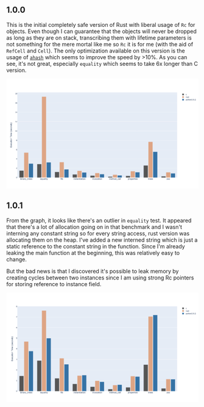 ## 1.0.0

This is the initial completely safe version of Rust with liberal usage of `Rc` for objects. Even though I can guarantee
that the objects will never be dropped as long as they are on stack, transcribing them with lifetime parameters is not
something for the mere mortal like me so `Rc` it is for me (with the aid of `RefCell` and `Cell`). The only optimization
available on this version is the usage of [`ahash`](https://crates.io/crates/ahash) which seems to improve the speed by >10%.
As you can see, it's not great, especially `equality` which seems to take 6x longer than C version.

![1.0.0 Benchmark](./assets/benchmarks/1_0_0.png)

## 1.0.1

From the graph, it looks like there's an outlier in `equality` test. It appeared that there's a lot of allocation
going on in that benchmark and I wasn't interning any constant string so for every string access, rust version was
allocating them on the heap. I've added a new interned  string which is just a static reference to the constant string 
in the function. Since I'm already leaking the main function at the beginning, this was relatively easy to change.

But the bad news is that I discovered it's possible to leak memory by creating cycles between two instances since
I am using strong Rc pointers for storing reference to instance field.

![1.0.1 Benchmark](./assets/benchmarks/1_0_1.png)
